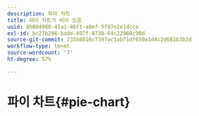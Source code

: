 ```yaml
---
description: 파이 차트
title: 파이 차트가 비어 있음
uuid: 8b004980-45a1-46f1-a8ef-5f97e2e1dcce
exl-id: bc27b296-bade-497f-8738-64c22960c90d
source-git-commit: 235b8816c7397ac1ab71df650a1d4c2d681b3b2d
workflow-type: tm+mt
source-wordcount: '7'
ht-degree: 57%

---
```


# 파이 차트{#pie-chart}
